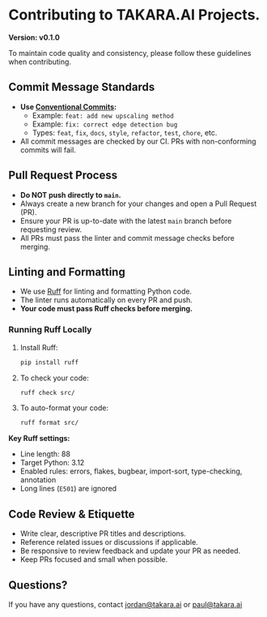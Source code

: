 # Contributing to TAKARA.AI Projects.

**Version: v0.1.0**

To maintain code quality and consistency, please follow these guidelines when contributing.

## Commit Message Standards

- **Use [Conventional Commits](https://www.conventionalcommits.org/en/v1.0.0/):**
  - Example: `feat: add new upscaling method`
  - Example: `fix: correct edge detection bug`
  - Types: `feat`, `fix`, `docs`, `style`, `refactor`, `test`, `chore`, etc.
- All commit messages are checked by our CI. PRs with non-conforming commits will fail.

## Pull Request Process

- **Do NOT push directly to `main`.**
- Always create a new branch for your changes and open a Pull Request (PR).
- Ensure your PR is up-to-date with the latest `main` branch before requesting review.
- All PRs must pass the linter and commit message checks before merging.

## Linting and Formatting

- We use [Ruff](https://docs.astral.sh/ruff/) for linting and formatting Python code.
- The linter runs automatically on every PR and push.
- **Your code must pass Ruff checks before merging.**

### Running Ruff Locally

1. Install Ruff:
   ```bash
   pip install ruff
   ```
2. To check your code:
   ```bash
   ruff check src/
   ```
3. To auto-format your code:
   ```bash
   ruff format src/
   ```

**Key Ruff settings:**

- Line length: 88
- Target Python: 3.12
- Enabled rules: errors, flakes, bugbear, import-sort, type-checking, annotation
- Long lines (`E501`) are ignored

## Code Review & Etiquette

- Write clear, descriptive PR titles and descriptions.
- Reference related issues or discussions if applicable.
- Be responsive to review feedback and update your PR as needed.
- Keep PRs focused and small when possible.

## Questions?

If you have any questions, contact jordan@takara.ai or paul@takara.ai
